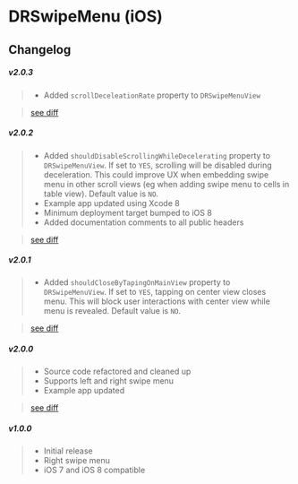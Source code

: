 # DRSwipeMenu (iOS)

## Changelog

##### v2.0.3

> - Added `scrollDeceleationRate` property to `DRSwipeMenuView`

> [see diff](../../compare/v2.0.2...v2.0.3)

##### v2.0.2

> - Added `shouldDisableScrollingWhileDecelerating` property to `DRSwipeMenuView`. If set to `YES`, scrolling will be disabled during deceleration. This could improve UX when embedding swipe menu in other scroll views (eg when adding swipe menu to cells in table view). Default value is `NO`.
> - Example app updated using Xcode 8
> - Minimum deployment target bumped to iOS 8
> - Added documentation comments to all public headers

> [see diff](../../compare/v2.0.1...v2.0.2)

##### v2.0.1

> - Added `shouldCloseByTapingOnMainView` property to `DRSwipeMenuView`. If set to `YES`, tapping on center view closes menu. This will block user interactions with center view while menu is revealed. Default value is `NO`.

> [see diff](../../compare/v2.0.0...v2.0.1)

##### v2.0.0

> - Source code refactored and cleaned up
> - Supports left and right swipe menu
> - Example app updated

> [see diff](../../compare/v1.0.0...v2.0.0)

##### v1.0.0

> - Initial release
> - Right swipe menu
> - iOS 7 and iOS 8 compatible
